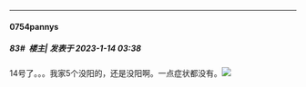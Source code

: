 

*****

####  0754pannys  
##### 83#         楼主| 发表于 2023-1-14 03:38

14号了。。。我家5个没阳的，还是没阳啊。一点症状都没有。<img src="https://static.saraba1st.com/image/smiley/face2017/050.png" referrerpolicy="no-referrer">

